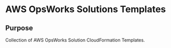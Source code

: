 # AWS OpsWorks Solutions Templates

## Purpose

Collection of AWS OpsWorks Solution CloudFormation Templates.
